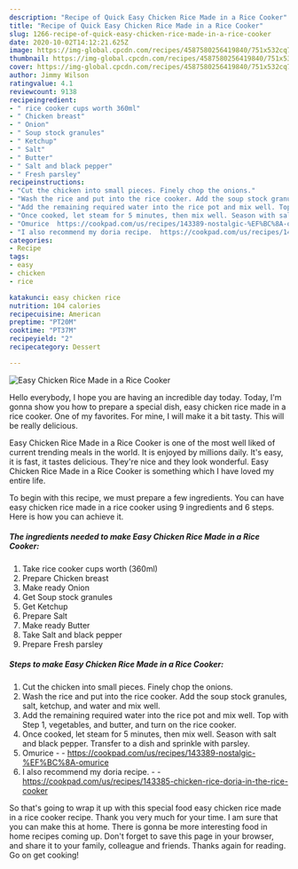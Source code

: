 ```yaml
---
description: "Recipe of Quick Easy Chicken Rice Made in a Rice Cooker"
title: "Recipe of Quick Easy Chicken Rice Made in a Rice Cooker"
slug: 1266-recipe-of-quick-easy-chicken-rice-made-in-a-rice-cooker
date: 2020-10-02T14:12:21.625Z
image: https://img-global.cpcdn.com/recipes/4587580256419840/751x532cq70/easy-chicken-rice-made-in-a-rice-cooker-recipe-main-photo.jpg
thumbnail: https://img-global.cpcdn.com/recipes/4587580256419840/751x532cq70/easy-chicken-rice-made-in-a-rice-cooker-recipe-main-photo.jpg
cover: https://img-global.cpcdn.com/recipes/4587580256419840/751x532cq70/easy-chicken-rice-made-in-a-rice-cooker-recipe-main-photo.jpg
author: Jimmy Wilson
ratingvalue: 4.1
reviewcount: 9138
recipeingredient:
- " rice cooker cups worth 360ml"
- " Chicken breast"
- " Onion"
- " Soup stock granules"
- " Ketchup"
- " Salt"
- " Butter"
- " Salt and black pepper"
- " Fresh parsley"
recipeinstructions:
- "Cut the chicken into small pieces. Finely chop the onions."
- "Wash the rice and put into the rice cooker. Add the soup stock granules, salt, ketchup, and water and mix well."
- "Add the remaining required water into the rice pot and mix well. Top with Step 1, vegetables, and butter, and turn on the rice cooker."
- "Once cooked, let steam for 5 minutes, then mix well. Season with salt and black pepper. Transfer to a dish and sprinkle with parsley."
- "Omurice  https://cookpad.com/us/recipes/143389-nostalgic-%EF%BC%8A-omurice"
- "I also recommend my doria recipe.  https://cookpad.com/us/recipes/143385-chicken-rice-doria-in-the-rice-cooker"
categories:
- Recipe
tags:
- easy
- chicken
- rice

katakunci: easy chicken rice 
nutrition: 104 calories
recipecuisine: American
preptime: "PT20M"
cooktime: "PT37M"
recipeyield: "2"
recipecategory: Dessert

---
```



![Easy Chicken Rice Made in a Rice Cooker](https://img-global.cpcdn.com/recipes/4587580256419840/751x532cq70/easy-chicken-rice-made-in-a-rice-cooker-recipe-main-photo.jpg)

Hello everybody, I hope you are having an incredible day today. Today, I'm gonna show you how to prepare a special dish, easy chicken rice made in a rice cooker. One of my favorites. For mine, I will make it a bit tasty. This will be really delicious.



Easy Chicken Rice Made in a Rice Cooker is one of the most well liked of current trending meals in the world. It is enjoyed by millions daily. It's easy, it is fast, it tastes delicious. They're nice and they look wonderful. Easy Chicken Rice Made in a Rice Cooker is something which I have loved my entire life.


To begin with this recipe, we must prepare a few ingredients. You can have easy chicken rice made in a rice cooker using 9 ingredients and 6 steps. Here is how you can achieve it.

<!--inarticleads1-->

##### The ingredients needed to make Easy Chicken Rice Made in a Rice Cooker:

1. Take  rice cooker cups worth (360ml)
1. Prepare  Chicken breast
1. Make ready  Onion
1. Get  Soup stock granules
1. Get  Ketchup
1. Prepare  Salt
1. Make ready  Butter
1. Take  Salt and black pepper
1. Prepare  Fresh parsley




<!--inarticleads2-->

##### Steps to make Easy Chicken Rice Made in a Rice Cooker:

1. Cut the chicken into small pieces. Finely chop the onions.
1. Wash the rice and put into the rice cooker. Add the soup stock granules, salt, ketchup, and water and mix well.
1. Add the remaining required water into the rice pot and mix well. Top with Step 1, vegetables, and butter, and turn on the rice cooker.
1. Once cooked, let steam for 5 minutes, then mix well. Season with salt and black pepper. Transfer to a dish and sprinkle with parsley.
1. Omurice -  - https://cookpad.com/us/recipes/143389-nostalgic-%EF%BC%8A-omurice
1. I also recommend my doria recipe. -  - https://cookpad.com/us/recipes/143385-chicken-rice-doria-in-the-rice-cooker




So that's going to wrap it up with this special food easy chicken rice made in a rice cooker recipe. Thank you very much for your time. I am sure that you can make this at home. There is gonna be more interesting food in home recipes coming up. Don't forget to save this page in your browser, and share it to your family, colleague and friends. Thanks again for reading. Go on get cooking!
